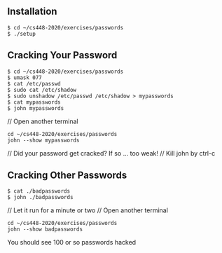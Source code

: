 ## Installation
```
$ cd ~/cs448-2020/exercises/passwords
$ ./setup
```

## Cracking Your Password

```
$ cd ~/cs448-2020/exercises/passwords
$ umask 077
$ cat /etc/passwd
$ sudo cat /etc/shadow
$ sudo unshadow /etc/passwd /etc/shadow > mypasswords
$ cat mypasswords
$ john mypasswords
```
// Open another terminal
```
cd ~/cs448-2020/exercises/passwords
john --show mypasswords

```
// Did your password get cracked? If so ... too weak!
// Kill john by ctrl-c

## Cracking Other Passwords
```
$ cat ./badpasswords
$ john ./badpasswords
```
// Let it run for a minute or two
// Open another terminal
```
cd ~/cs448-2020/exercises/passwords
john --show badpasswords
```

You should see 100 or so passwords hacked




